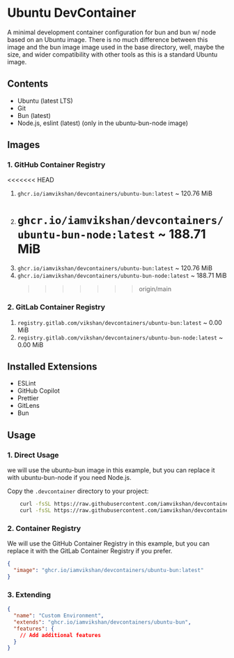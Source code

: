# Ubuntu DevContainer

A minimal development container configuration for bun and bun w/ node based on an Ubuntu image.
There is no much difference between this image and the bun image image used in the base directory,
well, maybe the size, and wider compatibility with other tools as this is a standard Ubuntu image.

## Contents

- Ubuntu (latest LTS)
- Git
- Bun (latest)
- Node.js, eslint (latest) (only in the ubuntu-bun-node image)

## Images

### 1. GitHub Container Registry

<<<<<<< HEAD

1. `ghcr.io/iamvikshan/devcontainers/ubuntu-bun:latest` ~ 120.76 MiB
2. # `ghcr.io/iamvikshan/devcontainers/ubuntu-bun-node:latest` ~ 188.71 MiB
3. `ghcr.io/iamvikshan/devcontainers/ubuntu-bun:latest` ~ 120.76 MiB
4. `ghcr.io/iamvikshan/devcontainers/ubuntu-bun-node:latest` ~ 188.71 MiB
   > > > > > > > origin/main

### 2. GitLab Container Registry

1. `registry.gitlab.com/vikshan/devcontainers/ubuntu-bun:latest` ~ 0.00 MiB
2. `registry.gitlab.com/vikshan/devcontainers/ubuntu-bun-node:latest` ~ 0.00 MiB

## Installed Extensions

- ESLint
- GitHub Copilot
- Prettier
- GitLens
- Bun

## Usage

### 1. Direct Usage

we will use the ubuntu-bun image in this example, but you can replace it with ubuntu-bun-node if you
need Node.js.

Copy the `.devcontainer` directory to your project:

```bash
    curl -fsSL https://raw.githubusercontent.com/iamvikshan/devcontainers/main/base/ubuntu/bun/.devcontainer/devcontainer.json -o .devcontainer/devcontainer.json
    curl -fsSL https://raw.githubusercontent.com/iamvikshan/devcontainers/main/base/ubuntu/bun/.devcontainer/Dockerfile -o .devcontainer/Dockerfile
```

### 2. Container Registry

We will use the GitHub Container Registry in this example, but you can replace it with the GitLab
Container Registry if you prefer.

```json
{
  "image": "ghcr.io/iamvikshan/devcontainers/ubuntu-bun:latest"
}
```

### 3. Extending

```json
{
  "name": "Custom Environment",
  "extends": "ghcr.io/iamvikshan/devcontainers/ubuntu-bun",
  "features": {
    // Add additional features
  }
}
```

